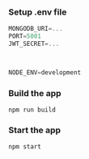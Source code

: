 ### Setup .env file

```js
MONGODB_URI=...
PORT=5001
JWT_SECRET=...



NODE_ENV=development
```

### Build the app

```shell
npm run build
```

### Start the app

```shell
npm start
```
